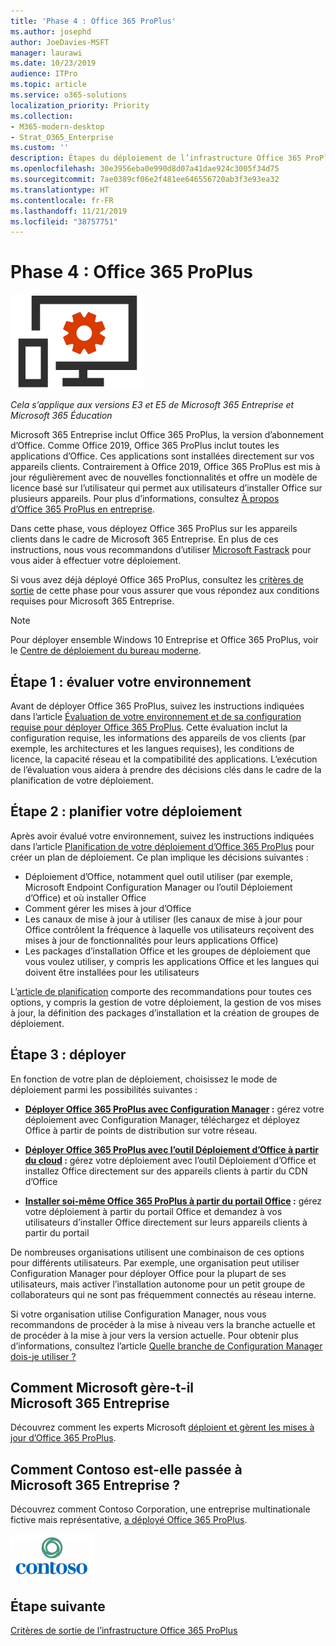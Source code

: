 ```yaml
---
title: 'Phase 4 : Office 365 ProPlus'
ms.author: josephd
author: JoeDavies-MSFT
manager: laurawi
ms.date: 10/23/2019
audience: ITPro
ms.topic: article
ms.service: o365-solutions
localization_priority: Priority
ms.collection:
- M365-modern-desktop
- Strat_O365_Enterprise
ms.custom: ''
description: Étapes du déploiement de l’infrastructure Office 365 ProPlus pour Microsoft 365 Entreprise.
ms.openlocfilehash: 30e3956eba0e990d8d07a41dae924c3005f34d75
ms.sourcegitcommit: 7ae0389cf06e2f481ee646556720ab3f3e93ea32
ms.translationtype: HT
ms.contentlocale: fr-FR
ms.lasthandoff: 11/21/2019
ms.locfileid: "38757751"
---
```

# <a name="phase-4-office-365-proplus"></a>Phase 4 : Office 365 ProPlus

![Phase 4 : Office 365 ProPlus](./media/deploy-foundation-infrastructure/O365proplus_icon.png)

*Cela s’applique aux versions E3 et E5 de Microsoft 365 Entreprise et Microsoft 365 Éducation*

Microsoft 365 Entreprise inclut Office 365 ProPlus, la version d’abonnement d’Office. Comme Office 2019, Office 365 ProPlus inclut toutes les applications d’Office. Ces applications sont installées directement sur vos appareils clients. Contrairement à Office 2019, Office 365 ProPlus est mis à jour régulièrement avec de nouvelles fonctionnalités et offre un modèle de licence basé sur l’utilisateur qui permet aux utilisateurs d’installer Office sur plusieurs appareils. Pour plus d’informations, consultez [À propos d’Office 365 ProPlus en entreprise](https://docs.microsoft.com/deployoffice/about-office-365-proplus-in-the-enterprise).

Dans cette phase, vous déployez Office 365 ProPlus sur les appareils clients dans le cadre de Microsoft 365 Entreprise. En plus de ces instructions, nous vous recommandons d’utiliser [Microsoft Fastrack](https://fasttrack.microsoft.com/office) pour vous aider à effectuer votre déploiement. 

Si vous avez déjà déployé Office 365 ProPlus, consultez les [critères de sortie](office365proplus-exit-criteria.md) de cette phase pour vous assurer que vous répondez aux conditions requises pour Microsoft 365 Entreprise.

>[!Note]
>Pour déployer ensemble Windows 10 Entreprise et Office 365 ProPlus, voir le [Centre de déploiement du bureau moderne](desktop-deployment-center-home.md).
>

## <a name="step-1-assess-your-environment"></a>Étape 1 : évaluer votre environnement

Avant de déployer Office 365 ProPlus, suivez les instructions indiquées dans l’article [Évaluation de votre environnement et de sa configuration requise pour déployer Office 365 ProPlus](https://docs.microsoft.com/DeployOffice/assess-office-365-proplus). Cette évaluation inclut la configuration requise, les informations des appareils de vos clients (par exemple, les architectures et les langues requises), les conditions de licence, la capacité réseau et la compatibilité des applications. L’exécution de l’évaluation vous aidera à prendre des décisions clés dans le cadre de la planification de votre déploiement.

## <a name="step-2-plan-your-deployment"></a>Étape 2 : planifier votre déploiement

Après avoir évalué votre environnement, suivez les instructions indiquées dans l’article [Planification de votre déploiement d’Office 365 ProPlus](https://docs.microsoft.com/DeployOffice/plan-office-365-proplus) pour créer un plan de déploiement. Ce plan implique les décisions suivantes : 

- Déploiement d’Office, notamment quel outil utiliser (par exemple, Microsoft Endpoint Configuration Manager ou l’outil Déploiement d’Office) et où installer Office
- Comment gérer les mises à jour d’Office
- Les canaux de mise à jour à utiliser (les canaux de mise à jour pour Office contrôlent la fréquence à laquelle vos utilisateurs reçoivent des mises à jour de fonctionnalités pour leurs applications Office)
- Les packages d’installation Office et les groupes de déploiement que vous voulez utiliser, y compris les applications Office et les langues qui doivent être installées pour les utilisateurs

L’[article de planification](https://docs.microsoft.com/DeployOffice/plan-office-365-proplus) comporte des recommandations pour toutes ces options, y compris la gestion de votre déploiement, la gestion de vos mises à jour, la définition des packages d’installation et la création de groupes de déploiement. 

## <a name="step-3-deploy"></a>Étape 3 : déployer

En fonction de votre plan de déploiement, choisissez le mode de déploiement parmi les possibilités suivantes :

- **[Déployer Office 365 ProPlus avec Configuration Manager](https://docs.microsoft.com/deployoffice/deploy-office-365-proplus-with-system-center-configuration-manager) :** gérez votre déploiement avec Configuration Manager, téléchargez et déployez Office à partir de points de distribution sur votre réseau.

- **[Déployer Office 365 ProPlus avec l’outil Déploiement d’Office à partir du cloud](https://docs.microsoft.com/deployoffice/deploy-office-365-proplus-from-the-cloud) :** gérez votre déploiement avec l’outil Déploiement d’Office et installez Office directement sur des appareils clients à partir du CDN d’Office
 
- **[Installer soi-même Office 365 ProPlus à partir du portail Office](https://docs.microsoft.com/deployoffice/manage-software-download-settings-office-365) :** gérez votre déploiement à partir du portail Office et demandez à vos utilisateurs d’installer Office directement sur leurs appareils clients à partir du portail

De nombreuses organisations utilisent une combinaison de ces options pour différents utilisateurs. Par exemple, une organisation peut utiliser Configuration Manager pour déployer Office pour la plupart de ses utilisateurs, mais activer l’installation autonome pour un petit groupe de collaborateurs qui ne sont pas fréquemment connectés au réseau interne. 

Si votre organisation utilise Configuration Manager, nous vous recommandons de procéder à la mise à niveau vers la branche actuelle et de procéder à la mise à jour vers la version actuelle. Pour obtenir plus d’informations, consultez l’article [Quelle branche de Configuration Manager dois-je utiliser ?](https://docs.microsoft.com/sccm/core/understand/which-branch-should-i-use)

## <a name="how-microsoft-does-microsoft-365-enterprise"></a>Comment Microsoft gère-t-il Microsoft 365 Entreprise

Découvrez comment les experts Microsoft [déploient et gèrent les mises à jour d’Office 365 ProPlus](https://www.microsoft.com/itshowcase/deploying-and-managing-microsoft-365#primaryR7).

## <a name="how-contoso-did-microsoft-365-enterprise"></a>Comment Contoso est-elle passée à Microsoft 365 Entreprise ?

Découvrez comment Contoso Corporation, une entreprise multinationale fictive mais représentative, [a déployé Office 365 ProPlus](contoso-o365pp.md).

![Société Contoso](./media/contoso-overview/contoso-icon.png)

## <a name="next-step"></a>Étape suivante

[Critères de sortie de l’infrastructure Office 365 ProPlus](office365proplus-exit-criteria.md)
